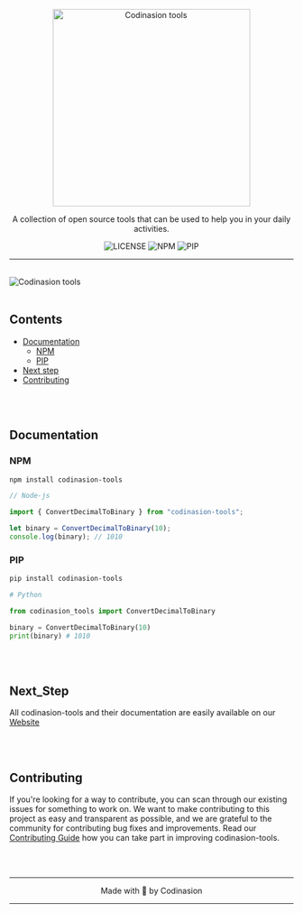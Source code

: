 <p align="center">
  <a href="https://tools.codinasion.org/" target="_blank">
    <picture>
      <source media="(prefers-color-scheme: dark)" srcset="./readme/lightTxt.png">
      <source media="(prefers-color-scheme: light)" srcset="./readme/darkTxt.png">
      <img alt="Codinasion tools" src="./src/lightTxt.png" width="350">
    </picture>
  </a>
</p>
<p align="center">
A collection of open source tools that can be used to help you in your daily activities.
</p>
<div align="center">

![LICENSE](https://img.shields.io/github/license/codinasion/codinasion-tools?color=lightgreen)
![NPM](https://img.shields.io/npm/v/codinasion-tools?color=lightgreen)
![PIP](https://img.shields.io/pypi/v/codinasion-tools?color=lightgreen)

</div>
<hr/>
<br/>

<picture align="center">
  <source media="(prefers-color-scheme: dark)" srcset="./readme/darkBg.png">
  <source media="(prefers-color-scheme: light)" srcset="./readme/lightBg.png">
  <img alt="Codinasion tools" src="./src/lightBg.png">
</picture>

<br/>
<br/>

## Contents

- [Documentation](#documentation)
  - [NPM](#npm)
  - [PIP](#pip)
- [Next step](#next_step)
- [Contributing](#contributing)
<!-- - [Community](#community) -->

<br/>
<br/>

## Documentation

### NPM

```bash
npm install codinasion-tools
```

```js
// Node-js

import { ConvertDecimalToBinary } from "codinasion-tools";

let binary = ConvertDecimalToBinary(10);
console.log(binary); // 1010
```

### PIP

```bash
pip install codinasion-tools
```

```python
# Python

from codinasion_tools import ConvertDecimalToBinary

binary = ConvertDecimalToBinary(10)
print(binary) # 1010
```

<br/>
<br/>

## Next_Step

All codinasion-tools and their documentation are easily available on our [Website](https://tools.codinasion.org/)

<br/>
<br/>

## Contributing

If you're looking for a way to contribute, you can scan through our existing issues for something to work on.
We want to make contributing to this project as easy and transparent as possible, and we are grateful to the community for contributing bug fixes and improvements. Read our [Contributing Guide](#) how you can take part in improving codinasion-tools.

<br/>
<br/>

---

<p align="center">
Made with 💖 by Codinasion
</p>

---
